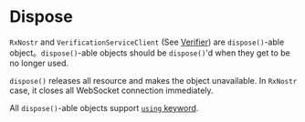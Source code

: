 # Dispose

`RxNostr` and `VerificationServiceClient` (See [Verifier](./verifier)) are `dispose()`-able object。`dispose()`-able objects should be `dispose()`'d when they get to be no longer used.

`dispose()` releases all resource and makes the object unavailable. In `RxNostr` case, it closes all WebSocket connection immediately.

All `dispose()`-able objects support [`using` keyword](https://www.typescriptlang.org/docs/handbook/release-notes/typescript-5-2.html#using-declarations-and-explicit-resource-management).
